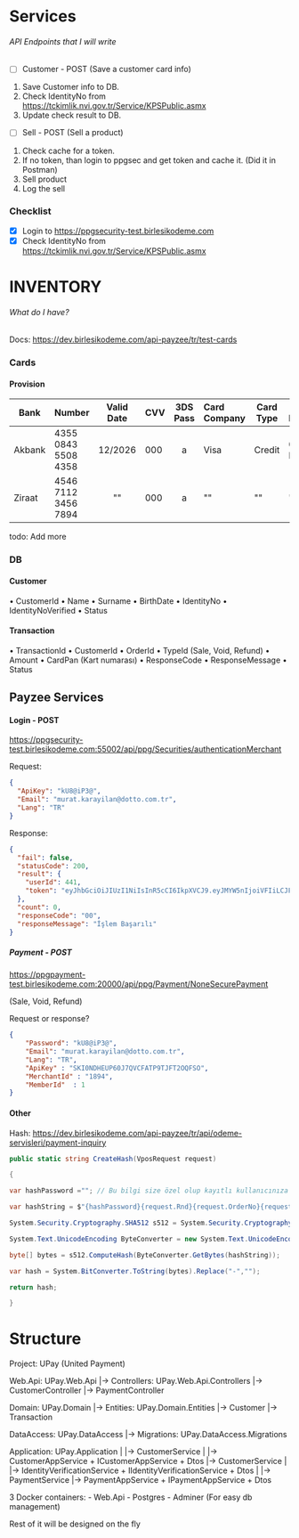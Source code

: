 # Services
###### API Endpoints that I will write

- [ ] Customer - POST (Save a customer card info)
1. Save Customer info to DB.
2. Check IdentityNo from https://tckimlik.nvi.gov.tr/Service/KPSPublic.asmx
3. Update check result to DB.

- [ ] Sell - POST (Sell a product)
1. Check cache for a token.
2. If no token, than login to ppgsec and get token and cache it. (Did it in Postman)
3. Sell product
4. Log the sell


### Checklist
- [x] Login to https://ppgsecurity-test.birlesikodeme.com 
- [x] Check IdentityNo from https://tckimlik.nvi.gov.tr/Service/KPSPublic.asmx

# INVENTORY
###### What do I have?

Docs: https://dev.birlesikodeme.com/api-payzee/tr/test-cards

### Cards

#### Provision

| Bank   | Number              | Valid Date | CVV | 3DS Pass | Card Company | Card Type | Expected Response |
|--------|---------------------|:----------:|-----|:--------:|:-------------|-----------|-------------------|
| Akbank | 4355 0843 5508 4358 |  12/2026   | 000 |    a     | Visa         | Credit    | 00 - Başarılı     |
| Ziraat | 4546 7112 3456 7894 |     ""     | 000 |    a     | ""           | ""        | ""                |

todo: Add more

### DB

#### Customer
•	CustomerId
•	Name
•	Surname
•	BirthDate
•	IdentityNo
•	IdentityNoVerified
•	Status

#### Transaction
•	TransactionId
•	CustomerId
•	OrderId
•	TypeId (Sale, Void, Refund)
•	Amount
•	CardPan (Kart numarası)
•	ResponseCode
•	ResponseMessage
•	Status


## Payzee Services

#### Login - POST
https://ppgsecurity-test.birlesikodeme.com:55002/api/ppg/Securities/authenticationMerchant

Request:
```json
{
  "ApiKey": "kU8@iP3@",
  "Email": "murat.karayilan@dotto.com.tr",
  "Lang": "TR"
}
```

Response:
```json
{
  "fail": false,
  "statusCode": 200,
  "result": {
    "userId": 441,
    "token": "eyJhbGciOiJIUzI1NiIsInR5cCI6IkpXVCJ9.eyJMYW5nIjoiVFIiLCJFbWFpbCI6Im11cmF0LmthcmF5aWxhbkBkb3R0by5jb20udHIiLCJVc2VySWQiOiI0NDEiLCJNZW1iZXJJZCI6IjEiLCJNZW1iZXJDb2RlIjoiQk8iLCJNZXJjaGFudElkIjoiMjE1IiwiTWVyY2hhbnROdW1iZXIiOiIyMTUiLCJVc2VyU3RhdHVzIjoiQSIsIkNoYW5nZVBhc3N3b3JkUmVxdWlyZWQiOiIwIiwiUGFzc3dvcmRTdGF0dXMiOiJVIiwiVXNlclJvbGVzIjoiMSIsIlJvbGVTY29yZSI6IjkwMCIsIlRpY2tldFR5cGUiOiJBUEkiLCJVc2VyVHlwZSI6IkFQSV9VU0VSIiwibmJmIjoxNjYyNDY2MTEwLCJleHAiOjE2ODA0NjYxMTAsImlhdCI6MTY2MjQ2NjExMH0.xhTJIWUJlEL3VZdmubXRn3MK_NHU56Qm9iMGVgLsjYo"
  },
  "count": 0,
  "responseCode": "00",
  "responseMessage": "İşlem Başarılı"
}
```

##### Payment - POST
https://ppgpayment-test.birlesikodeme.com:20000/api/ppg/Payment/NoneSecurePayment

(Sale, Void, Refund)

Request or response?
```json
{
    "Password": "kU8@iP3@",
    "Email": "murat.karayilan@dotto.com.tr",
    "Lang": "TR",
    "ApiKey" : "SKI0NDHEUP60J7QVCFATP9TJFT2OQFSO",
    "MerchantId" : "1894",
    "MemberId"  : 1
}
```


#### Other


Hash: https://dev.birlesikodeme.com/api-payzee/tr/api/odeme-servisleri/payment-inquiry
```C#
public static string CreateHash(VposRequest request)

{

var hashPassword =""; // Bu bilgi size özel olup kayıtlı kullanıcınıza mail olarak gönderilmiştir.

var hashString = $"{hashPassword}{request.Rnd}{request.OrderNo}{request.TotalAmount}";

System.Security.Cryptography.SHA512 s512 = System.Security.Cryptography.SHA512.Create();

System.Text.UnicodeEncoding ByteConverter = new System.Text.UnicodeEncoding();

byte[] bytes = s512.ComputeHash(ByteConverter.GetBytes(hashString));

var hash = System.BitConverter.ToString(bytes).Replace("-","");

return hash;

}
```

# Structure
Project: UPay (United Payment)

Web.Api: UPay.Web.Api
    |-> Controllers: UPay.Web.Api.Controllers
        |-> CustomerController
        |-> PaymentController

Domain: UPay.Domain
    |-> Entities: UPay.Domain.Entities
        |-> Customer
        |-> Transaction

DataAccess: UPay.DataAccess
    |-> Migrations: UPay.DataAccess.Migrations

Application: UPay.Application
    |
    |-> CustomerService
    |   |-> CustomerAppService + ICustomerAppService + Dtos
    |-> CustomerService
    |   |-> IdentityVerificationService + IIdentityVerificationService + Dtos
    |
    |-> PaymentService
        |-> PaymentAppService + IPaymentAppService + Dtos

3 Docker containers:
    - Web.Api
    - Postgres
    - Adminer (For easy db management)

Rest of it will be designed on the fly